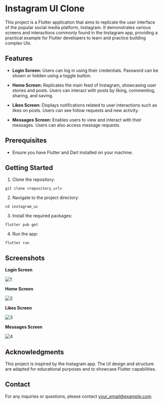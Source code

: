 # Instagram UI Clone

This project is a Flutter application that aims to replicate the user interface of the popular social media platform, Instagram. It demonstrates various screens and interactions commonly found in the Instagram app, providing a practical example for Flutter developers to learn and practice building complex UIs.

## Features

- **Login Screen:** Users can log in using their credentials. Password can be shown or hidden using a toggle button.

- **Home Screen:** Replicates the main feed of Instagram, showcasing user stories and posts. Users can interact with posts by liking, commenting, sharing, and saving.

- **Likes Screen:** Displays notifications related to user interactions such as likes on posts. Users can see follow requests and new activity.

- **Messages Screen:** Enables users to view and interact with their messages. Users can also access message requests.

## Prerequisites

- Ensure you have Flutter and Dart installed on your machine.

## Getting Started

1. Clone the repository:

```
git clone <repository_url>
```

2. Navigate to the project directory:

```
cd instagram_ui
```

3. Install the required packages:

```
flutter pub get
```

4. Run the app:

```
flutter run
```

## Screenshots

**Login Screen**






![1](https://github.com/zabi1647/instagram_ui/assets/101661680/331f29e3-691f-49e7-a809-3754b14253ed)

**Home Screen**






![2](https://github.com/zabi1647/instagram_ui/assets/101661680/86141714-4e0c-49d3-958c-95cf3d3ec462)

**Likes Screen**






![3](https://github.com/zabi1647/instagram_ui/assets/101661680/9d9dae1e-df3b-4b45-ad3c-dff28a4ead83)

**Messages Screen**






![4](https://github.com/zabi1647/instagram_ui/assets/101661680/cf83feeb-f7a7-41c7-9bec-588e1e14b48a)


## Acknowledgments

This project is inspired by the Instagram app. The UI design and structure are adapted for educational purposes and to showcase Flutter capabilities.

## Contact

For any inquiries or questions, please contact [your_email@example.com](mailto:zubi1647@gmail.com).

